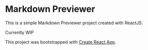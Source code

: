 Markdown Previewer
==================

This is a simple Markdown Previewer project created with ReactJS.

Currently WIP

This project was bootstrapped with [Create React App](https://github.com/facebookincubator/create-react-app).
